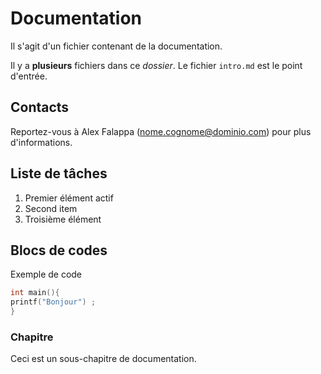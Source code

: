 # Documentation

Il s'agit d'un fichier contenant de la documentation.

Il y a **plusieurs** fichiers dans ce _dossier_.
Le fichier `intro.md` est le point d'entrée.

## Contacts

Reportez-vous à Alex Falappa (nome.cognome@dominio.com) pour plus d'informations.

## Liste de tâches

1. Premier élément actif
2. Second item
3. Troisième élément

## Blocs de codes

Exemple de code

```c
int main(){
printf("Bonjour") ;
}
```

### Chapitre

Ceci est un sous-chapitre de documentation.